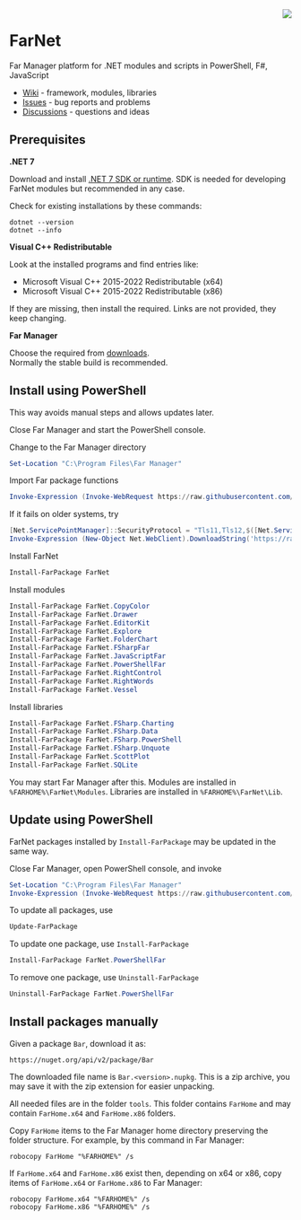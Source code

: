 ﻿<img src="https://github.com/nightroman/FarNet/raw/main/Zoo/FarNetLogo.png" align="right"/>

# FarNet

Far Manager platform for .NET modules and scripts in PowerShell, F#, JavaScript

- [Wiki](https://github.com/nightroman/FarNet/wiki) - framework, modules, libraries
- [Issues](https://github.com/nightroman/FarNet/issues) - bug reports and problems
- [Discussions](https://github.com/nightroman/FarNet/discussions) - questions and ideas

## Prerequisites

**.NET 7**

Download and install [.NET 7 SDK or runtime](https://aka.ms/dotnet/download).
SDK is needed for developing FarNet modules but recommended in any case.

Check for existing installations by these commands:

    dotnet --version
    dotnet --info

**Visual C++ Redistributable**

Look at the installed programs and find entries like:

- Microsoft Visual C++ 2015-2022 Redistributable (x64)
- Microsoft Visual C++ 2015-2022 Redistributable (x86)

If they are missing, then install the required.
Links are not provided, they keep changing.

**Far Manager**

Choose the required from [downloads](https://www.farmanager.com/download.php?l=en).\
Normally the stable build is recommended.

## Install using PowerShell

This way avoids manual steps and allows updates later.

Close Far Manager and start the PowerShell console.

Change to the Far Manager directory

```powershell
Set-Location "C:\Program Files\Far Manager"
```

Import Far package functions

```powershell
Invoke-Expression (Invoke-WebRequest https://raw.githubusercontent.com/nightroman/FarNet/main/web.ps1)
```

If it fails on older systems, try

```powershell
[Net.ServicePointManager]::SecurityProtocol = "Tls11,Tls12,$([Net.ServicePointManager]::SecurityProtocol)"
Invoke-Expression (New-Object Net.WebClient).DownloadString('https://raw.githubusercontent.com/nightroman/FarNet/main/web.ps1')
```

Install FarNet

```powershell
Install-FarPackage FarNet
```

Install modules

```powershell
Install-FarPackage FarNet.CopyColor
Install-FarPackage FarNet.Drawer
Install-FarPackage FarNet.EditorKit
Install-FarPackage FarNet.Explore
Install-FarPackage FarNet.FolderChart
Install-FarPackage FarNet.FSharpFar
Install-FarPackage FarNet.JavaScriptFar
Install-FarPackage FarNet.PowerShellFar
Install-FarPackage FarNet.RightControl
Install-FarPackage FarNet.RightWords
Install-FarPackage FarNet.Vessel
```

Install libraries

```powershell
Install-FarPackage FarNet.FSharp.Charting
Install-FarPackage FarNet.FSharp.Data
Install-FarPackage FarNet.FSharp.PowerShell
Install-FarPackage FarNet.FSharp.Unquote
Install-FarPackage FarNet.ScottPlot
Install-FarPackage FarNet.SQLite
```

You may start Far Manager after this.
Modules are installed in `%FARHOME%\FarNet\Modules`.
Libraries are installed in `%FARHOME%\FarNet\Lib`.


## Update using PowerShell

FarNet packages installed by `Install-FarPackage` may be updated in the same way.

Close Far Manager, open PowerShell console, and invoke

```powershell
Set-Location "C:\Program Files\Far Manager"
Invoke-Expression (Invoke-WebRequest https://raw.githubusercontent.com/nightroman/FarNet/main/web.ps1)
```

To update all packages, use

```powershell
Update-FarPackage
```

To update one package, use `Install-FarPackage`

```powershell
Install-FarPackage FarNet.PowerShellFar
```

To remove one package, use `Uninstall-FarPackage`

```powershell
Uninstall-FarPackage FarNet.PowerShellFar
```

## Install packages manually

Given a package `Bar`, download it as:

    https://nuget.org/api/v2/package/Bar

The downloaded file name is `Bar.<version>.nupkg`. This is a zip archive, you
may save it with the zip extension for easier unpacking.

All needed files are in the folder `tools`. This folder contains `FarHome` and
may contain `FarHome.x64` and `FarHome.x86` folders.

Copy `FarHome` items to the Far Manager home directory preserving the folder
structure. For example, by this command in Far Manager:

    robocopy FarHome "%FARHOME%" /s

If `FarHome.x64` and `FarHome.x86` exist then, depending on x64 or x86, copy
items of `FarHome.x64` or `FarHome.x86` to Far Manager:

    robocopy FarHome.x64 "%FARHOME%" /s
    robocopy FarHome.x86 "%FARHOME%" /s
